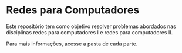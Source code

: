 <h1>Redes para Computadores</h1>
Este repositório tem como objetivo resolver problemas abordados nas disciplinas redes para computadores I e redes para computadores II.

Para mais informações, acesse a pasta de cada parte.
